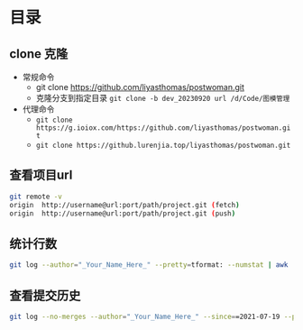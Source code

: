 # 目录

## clone 克隆

- 常规命令
  - git clone https://github.com/liyasthomas/postwoman.git
  - 克隆分支到指定目录  `git clone -b dev_20230920 url /d/Code/图模管理`
- 代理命令
  - `git clone https://g.ioiox.com/https://github.com/liyasthomas/postwoman.git`
  - `git clone https://github.lurenjia.top/liyasthomas/postwoman.git`

## 查看项目url

``` bash
git remote -v
origin  http://username@url:port/path/project.git (fetch)
origin  http://username@url:port/path/project.git (push)
```

## 统计行数

``` bash
git log --author="_Your_Name_Here_" --pretty=tformat: --numstat | awk '{ add += $1; subs += $2; loc += $1 - $2 } END { printf "added lines: %s, removed lines: %s, total lines: %s\n", add, subs, loc }'
```

## 查看提交历史

``` bash
git log --no-merges --author="_Your_Name_Here_" --since==2021-07-19 --pretty=format:"%as : %s"
```
